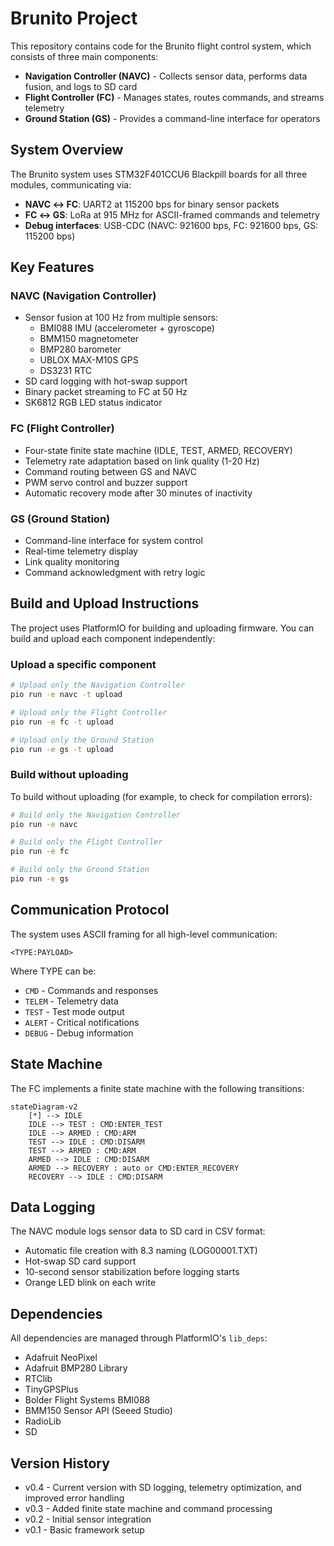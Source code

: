 # Brunito Project

This repository contains code for the Brunito flight control system, which consists of three main components:
- **Navigation Controller (NAVC)** - Collects sensor data, performs data fusion, and logs to SD card
- **Flight Controller (FC)** - Manages states, routes commands, and streams telemetry  
- **Ground Station (GS)** - Provides a command-line interface for operators

## System Overview

The Brunito system uses STM32F401CCU6 Blackpill boards for all three modules, communicating via:
- **NAVC ↔ FC**: UART2 at 115200 bps for binary sensor packets
- **FC ↔ GS**: LoRa at 915 MHz for ASCII-framed commands and telemetry
- **Debug interfaces**: USB-CDC (NAVC: 921600 bps, FC: 921600 bps, GS: 115200 bps)

## Key Features

### NAVC (Navigation Controller)
- Sensor fusion at 100 Hz from multiple sensors:
  - BMI088 IMU (accelerometer + gyroscope)
  - BMM150 magnetometer
  - BMP280 barometer
  - UBLOX MAX-M10S GPS
  - DS3231 RTC
- SD card logging with hot-swap support
- Binary packet streaming to FC at 50 Hz
- SK6812 RGB LED status indicator

### FC (Flight Controller)
- Four-state finite state machine (IDLE, TEST, ARMED, RECOVERY)
- Telemetry rate adaptation based on link quality (1-20 Hz)
- Command routing between GS and NAVC
- PWM servo control and buzzer support
- Automatic recovery mode after 30 minutes of inactivity

### GS (Ground Station)
- Command-line interface for system control
- Real-time telemetry display
- Link quality monitoring
- Command acknowledgment with retry logic

## Build and Upload Instructions

The project uses PlatformIO for building and uploading firmware. You can build and upload each component independently:

### Upload a specific component

```bash
# Upload only the Navigation Controller
pio run -e navc -t upload

# Upload only the Flight Controller  
pio run -e fc -t upload

# Upload only the Ground Station
pio run -e gs -t upload
```

### Build without uploading

To build without uploading (for example, to check for compilation errors):

```bash
# Build only the Navigation Controller
pio run -e navc

# Build only the Flight Controller
pio run -e fc  

# Build only the Ground Station
pio run -e gs
```

## Communication Protocol

The system uses ASCII framing for all high-level communication:

```
<TYPE:PAYLOAD>
```

Where TYPE can be:
- `CMD` - Commands and responses
- `TELEM` - Telemetry data
- `TEST` - Test mode output
- `ALERT` - Critical notifications
- `DEBUG` - Debug information

## State Machine

The FC implements a finite state machine with the following transitions:

```mermaid
stateDiagram-v2
    [*] --> IDLE
    IDLE --> TEST : CMD:ENTER_TEST
    IDLE --> ARMED : CMD:ARM
    TEST --> IDLE : CMD:DISARM
    TEST --> ARMED : CMD:ARM
    ARMED --> IDLE : CMD:DISARM
    ARMED --> RECOVERY : auto or CMD:ENTER_RECOVERY
    RECOVERY --> IDLE : CMD:DISARM
```

## Data Logging

The NAVC module logs sensor data to SD card in CSV format:
- Automatic file creation with 8.3 naming (LOG00001.TXT)
- Hot-swap SD card support
- 10-second sensor stabilization before logging starts
- Orange LED blink on each write

## Dependencies

All dependencies are managed through PlatformIO's `lib_deps`:
- Adafruit NeoPixel
- Adafruit BMP280 Library
- RTClib
- TinyGPSPlus
- Bolder Flight Systems BMI088
- BMM150 Sensor API (Seeed Studio)
- RadioLib
- SD

## Version History

- v0.4 - Current version with SD logging, telemetry optimization, and improved error handling
- v0.3 - Added finite state machine and command processing
- v0.2 - Initial sensor integration
- v0.1 - Basic framework setup